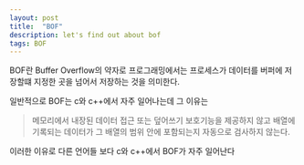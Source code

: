 ```yaml
---
layout: post
title:  "BOF"
description: let's find out about bof
tags: BOF
---
```


BOF란 Buffer Overflow의 약자로 프로그래밍에서는 프로세스가 데이터를 버퍼에 저장할떄 지정한 곳을 넘어서 저장하는 것을 의미한다.

일반적으로 BOF는 c와 c++에서 자주 일어나는데 그 이유는 
>메모리에서 내장된 데이터 접근 또는 덮어쓰기 보호기능을 제공하지 않고
>배열에 기록되는 데이터가 그 배열의 범위 안에 포함되는지 자동으로 검사하지 않는다.

이러한 이유로 다른 언어들 보다 c와 c++에서 BOF가 자주 일어난다

